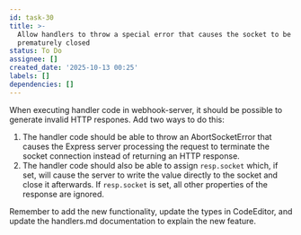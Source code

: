 ```yaml
---
id: task-30
title: >-
  Allow handlers to throw a special error that causes the socket to be
  prematurely closed
status: To Do
assignee: []
created_date: '2025-10-13 00:25'
labels: []
dependencies: []
---
```


When executing handler code in webhook-server, it should be possible to generate invalid HTTP respones. Add two ways to do this:

1. The handler code should be able to throw an AbortSocketError that causes the Express server processing the request to terminate the socket connection instead of returning an HTTP response. 
2. The handler code should also be able to assign `resp.socket` which, if set, will cause the server to write the value directly to the socket and close it afterwards. If `resp.socket` is set, all other properties of the response are ignored.

Remember to add the new functionality, update the types in CodeEditor, and update the handlers.md documentation to explain the new feature.